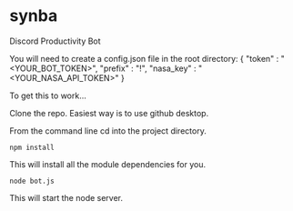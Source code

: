 # synba
Discord Productivity Bot

You will need to create a config.json file in the root directory:
{
    "token" : "<YOUR_BOT_TOKEN>",
    "prefix" : "!", 
    "nasa_key" : "<YOUR_NASA_API_TOKEN>"
}

To get this to work...

Clone the repo. Easiest way is to use github desktop. 

From the command line cd into the project directory.

```npm install```

This will install all the module dependencies for you. 

```node bot.js```

This will start the node server. 